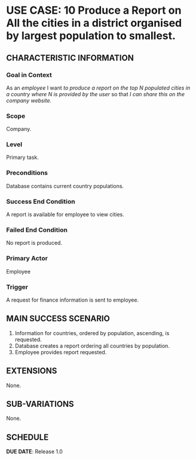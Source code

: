 # USE CASE: 10 Produce a Report on All the cities in a district organised by largest population to smallest.

## CHARACTERISTIC INFORMATION

### Goal in Context

As an *employee* I want *to produce a report on the top N populated cities in a country where N is provided by the user* so that *I can share this on the company website.*

### Scope

Company.

### Level

Primary task.

### Preconditions

Database contains current country populations.

### Success End Condition

A report is available for employee to view cities.

### Failed End Condition

No report is produced.

### Primary Actor

Employee

### Trigger

A request for finance information is sent to employee.

## MAIN SUCCESS SCENARIO

1. Information for countries, ordered by population, ascending, is requested.
2. Database creates a report ordering all countries by population.
3. Employee provides report requested.

## EXTENSIONS

None.

## SUB-VARIATIONS

None.

## SCHEDULE

**DUE DATE**: Release 1.0